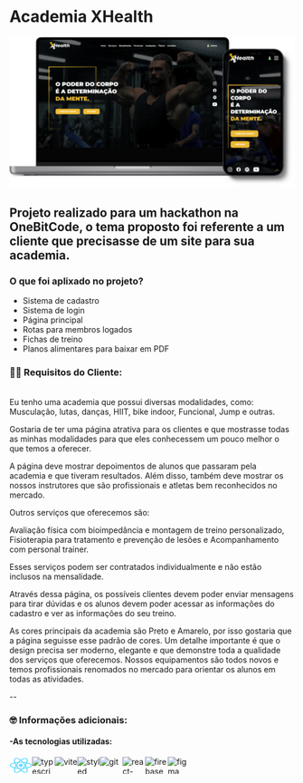 # <h1>Academia XHealth</h1>

<img alt="Projeto XHealth" src="./public/Mockup-Xhealth.png" />

<h2>Projeto realizado para um hackathon na OneBitCode, o tema proposto foi referente a um cliente que precisasse de um site para sua academia.</h2>

<h3>O que foi aplixado no projeto?</h3>

<ul>
  <li>Sistema de cadastro</li>
  <li>Sistema de login</li>
  <li>Página principal</li>
  <li>Rotas para membros logados</li>
  <li>Fichas de treino</li>
  <li>Planos alimentares para baixar em PDF</li>
</ul>

<h3>👨‍💻 Requisitos do Cliente:</h3> <br>
Eu tenho uma academia que possui diversas modalidades, como: Musculação, lutas, danças, HIIT, bike indoor, Funcional, Jump e outras.

Gostaria de ter uma página atrativa para os clientes e que mostrasse todas as minhas modalidades para que eles conhecessem um pouco melhor o que temos a oferecer.

A página deve mostrar depoimentos de alunos que passaram pela academia e que tiveram resultados. Além disso, também deve mostrar os nossos instrutores que são profissionais e atletas bem reconhecidos no mercado.

Outros serviços que oferecemos são:

Avaliação física com bioimpedância e montagem de treino personalizado,
Fisioterapia para tratamento e prevenção de lesões e
Acompanhamento com personal trainer.

Esses serviços podem ser contratados individualmente e não estão inclusos na mensalidade.

Através dessa página, os possíveis clientes devem poder enviar mensagens para tirar dúvidas e os alunos devem poder acessar as informações do cadastro e ver as informações do seu treino.

As cores principais da academia são Preto e Amarelo, por isso gostaria que a página seguisse esse padrão de cores. Um detalhe importante é que o design precisa ser moderno, elegante e que demonstre toda a qualidade dos serviços que oferecemos. Nossos equipamentos são todos novos e temos profissionais renomados no mercado para orientar os alunos em todas as atividades. 

-- 
<h3>🤓  Informações adicionais:</h3>

<h4>-As tecnologias utilizadas:</h4>

<div style="display: flex"><br>
  <img align="center" height="30" width="40" alt="react" src="https://raw.githubusercontent.com/devicons/devicon/master/icons/react/react-original.svg">
  <img align="center" height="30" width="40" alt="typescript" src="https://cdn.jsdelivr.net/gh/devicons/devicon/icons/typescript/typescript-original.svg">
  <img align="center" height="30" width="40" alt="vite" src="https://www.svgrepo.com/show/354521/vitejs.svg">
  <img align="center" height="30" width="40" alt="styled components" src="https://blog.nextinnovation.kr/assets/Styled_Components/logo.png">
  <img align="center" height="30" width="40" alt="git" src="https://cdn.jsdelivr.net/gh/devicons/devicon/icons/git/git-original.svg">
  <img align="center" height="30" width="40" alt="react-router" src="https://www.svgrepo.com/show/354262/react-router.svg">
  <img align="center" height="30" width="40" alt="firebase" src="https://www.svgrepo.com/show/303670/firebase-1-logo.svg">
  <img align="center" height="30" width="40" alt="figma" src="https://www.svgrepo.com/show/452202/figma.svg">
</div>
